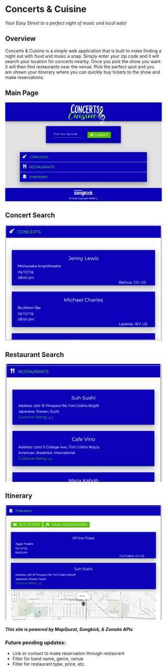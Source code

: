 # Concerts & Cuisine
  *Your Easy Street to a perfect night of music and local eats!*

## Overview
Concerts & Cuisine is a simple web application that is built to make finding a night out with food and music a snap.  Simply enter your zip code and it will search your location for concerts nearby.  Once you pick the show you want it will then find restaurants near the venue.  Pick the perfect spot and you are shown your itinerary where you can quickly buy tickets to the show and make reservations.

## Main Page
![Main Page](./screens/mainPage.PNG?raw=true)

## Concert Search
![Concert Page](./screens/concerts.PNG?raw=true)

## Restaurant Search
![Restaurant Page](./screens/restaurants.PNG?raw=true)

## Itinerary
![Itinerary Page](./screens/itinerary.PNG?raw=true)

##### This site is powered by MapQuest, Songkick, & Zomato APIs


### Future pending updates: 
 * Link or contact to make reservation through restaurant
 * Filter for band name, genre, venue
 * Filter for restaurant type, price, etc.
